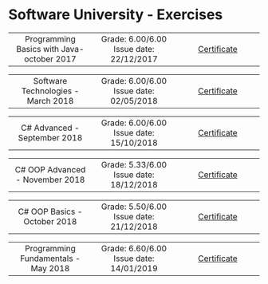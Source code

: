 # Software University - Exercises 


<table border="0" width="100%" cellspacing="1" cellpadding="3" align="center">
  <tr>
       <td align="center" width="33%">
        Programming Basics with Java- october 2017
       </td> 
       <td align="center" width="33%">
        Grade: 6.00/6.00 <br> Issue date: 22/12/2017
       </td> 
       <td align="center" width="33%">
         <a href="https://softuni.bg/certificates/details/50217/9efb074a">Certificate</a> 
       </td> 
  </tr>
</table>

<table border="0" width="100%" cellspacing="1" cellpadding="3" align="center">
  <tr>
       <td align="center" width="33%">
        Software Technologies - March 2018
       </td> 
       <td align="center" width="33%">
        Grade: 6.00/6.00 <br> Issue date: 02/05/2018
       </td> 
       <td align="center" width="33%">
         <a href="https://softuni.bg/certificates/details/54312/0dcd0e87">Certificate</a> 
       </td> 
  </tr>
</table>


<table border="0" width="100%" cellspacing="1" cellpadding="3" align="center">
  <tr>
       <td align="center" width="33%">
        C# Advanced - September 2018
       </td> 
       <td align="center" width="33%">
        Grade: 6.00/6.00 <br> Issue date: 15/10/2018
       </td> 
       <td align="center" width="33%">
         <a href="https://softuni.bg/certificates/details/57972/81164391">Certificate</a> 
       </td> 
  </tr>
</table>


<table border="0" width="100%" cellspacing="1" cellpadding="3" align="center">
  <tr>
       <td align="center" width="33%">
        C# OOP Advanced - November 2018
       </td> 
       <td align="center" width="33%">
        Grade: 5.33/6.00 <br> Issue date: 18/12/2018
       </td> 
       <td align="center" width="33%">
         <a href="https://softuni.bg/certificates/details/61175/5b2a6856">Certificate</a> 
       </td> 
  </tr>
</table>


<table border="0" width="100%" cellspacing="1" cellpadding="3" align="center">
  <tr>
       <td align="center" width="33%">
        C# OOP Basics - October 2018
       </td> 
       <td align="center" width="33%">
        Grade: 5.50/6.00 <br> Issue date: 21/12/2018
       </td> 
       <td align="center" width="33%">
         <a href="https://softuni.bg/certificates/details/61616/337586e1">Certificate</a> 
       </td> 
  </tr>
</table>

<table border="0" width="100%" cellspacing="1" cellpadding="3" align="center">
  <tr>
       <td align="center" width="33%">
        Programming Fundamentals - May 2018
       </td> 
       <td align="center" width="33%">
        Grade: 6.60/6.00 <br> Issue date: 14/01/2019
       </td> 
       <td align="center" width="33%">
         <a href="https://softuni.bg/certificates/details/62111/155c91fa">Certificate</a> 
       </td> 
  </tr>
</table>
